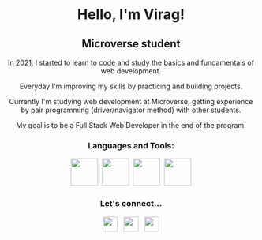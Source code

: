 <h1 align="center">Hello, I'm Virag!</h1>

<h2 align="center">Microverse student</h2>

<p align="center">In 2021, I started to learn to code and study the basics and fundamentals of web development.</p>

<p align="center">Everyday I'm improving my skills by practicing and building projects.</p>

<p align="center">Currently I'm studying web development at Microverse, getting experience by pair programming (driver/navigator method) with other students.</p>

<p align="center">My goal is to be a Full Stack Web Developer in the end of the program.</p>

<h3 align="center">Languages and Tools:</h3>
<p align="center">
<img src="https://user-images.githubusercontent.com/79658534/150795724-e0f0ed97-8868-492a-bea3-bbd04473cbaf.png" width="55px">&nbsp
<img src="https://user-images.githubusercontent.com/79658534/150796134-2a1ec65c-d750-46c1-9535-7fbc1d051f73.png" width="55px">&nbsp
<img src="https://user-images.githubusercontent.com/79658534/150797102-390a5b99-d289-4fd7-9c0d-1a297c14d781.png" width="55px">&nbsp
<img src="https://img.icons8.com/color/48/000000/git.png" width="55px"/>
</p>

<h3 align="center">Let's connect...</h3>
<p align="center">
<a href="https://twitter.com/Virag_Ky" target="_blank"><img src="https://user-images.githubusercontent.com/79658534/150798648-38f1ed89-848c-4e24-9395-c748b2adeff7.png" width="30px"></a>&nbsp&nbsp
<a href="https://www.linkedin.com/in/virag-kormoczy-1b5b23208/"><img src="https://user-images.githubusercontent.com/79658534/150799217-2a39b95d-53bb-4dae-9526-bc073802a7be.png" width="30px"></a>&nbsp&nbsp
  <a href="mailto:vkormoczy@gmail.com"><img src="https://user-images.githubusercontent.com/79658534/150800530-e1d160b2-259b-410a-b790-9a498e327533.png" width="30px"></a>
</p>
